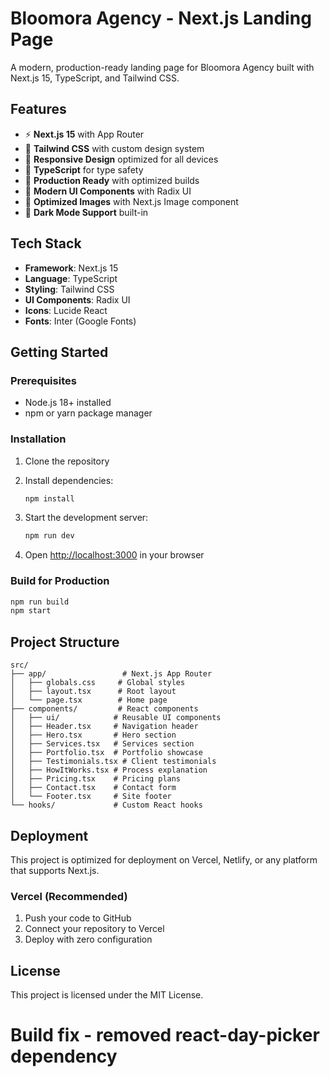 
# Bloomora Agency - Next.js Landing Page

A modern, production-ready landing page for Bloomora Agency built with Next.js 15, TypeScript, and Tailwind CSS.

## Features

- ⚡ **Next.js 15** with App Router
- 🎨 **Tailwind CSS** with custom design system
- 📱 **Responsive Design** optimized for all devices
- 🎯 **TypeScript** for type safety
- 🚀 **Production Ready** with optimized builds
- 🎨 **Modern UI Components** with Radix UI
- 📸 **Optimized Images** with Next.js Image component
- 🌙 **Dark Mode Support** built-in

## Tech Stack

- **Framework**: Next.js 15
- **Language**: TypeScript
- **Styling**: Tailwind CSS
- **UI Components**: Radix UI
- **Icons**: Lucide React
- **Fonts**: Inter (Google Fonts)

## Getting Started

### Prerequisites

- Node.js 18+ installed
- npm or yarn package manager

### Installation

1. Clone the repository
2. Install dependencies:
   ```bash
   npm install
   ```

3. Start the development server:
   ```bash
   npm run dev
   ```

4. Open [http://localhost:3000](http://localhost:3000) in your browser

### Build for Production

```bash
npm run build
npm start
```

## Project Structure

```
src/
├── app/                 # Next.js App Router
│   ├── globals.css     # Global styles
│   ├── layout.tsx      # Root layout
│   └── page.tsx        # Home page
├── components/         # React components
│   ├── ui/            # Reusable UI components
│   ├── Header.tsx     # Navigation header
│   ├── Hero.tsx       # Hero section
│   ├── Services.tsx   # Services section
│   ├── Portfolio.tsx  # Portfolio showcase
│   ├── Testimonials.tsx # Client testimonials
│   ├── HowItWorks.tsx # Process explanation
│   ├── Pricing.tsx    # Pricing plans
│   ├── Contact.tsx    # Contact form
│   └── Footer.tsx     # Site footer
└── hooks/             # Custom React hooks
```

## Deployment

This project is optimized for deployment on Vercel, Netlify, or any platform that supports Next.js.

### Vercel (Recommended)

1. Push your code to GitHub
2. Connect your repository to Vercel
3. Deploy with zero configuration

## License

This project is licensed under the MIT License.
  # Build fix - removed react-day-picker dependency
